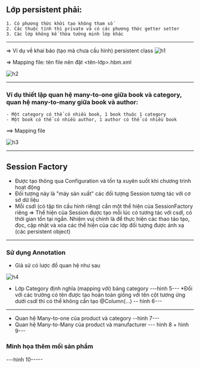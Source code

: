 ## Lớp persistent phải:
	1. Có phương thức khởi tạo không tham số
	2. Các thuộc tính thì private và có các phương thức getter setter
	3. Các lớp không kế thừa tường minh lớp khác
---
=> Ví dụ về khai báo (tạo mà chưa cấu hình) persistent class
![h1](https://user-images.githubusercontent.com/49097311/199010460-352e4458-39a6-44e3-b86e-9f9203bca1c8.PNG)

=> Mapping file: tên file nên đặt <tên-lớp>.hbm.xml

![h2](https://user-images.githubusercontent.com/49097311/199010729-f9eb487f-28a9-4430-923e-4b86f1261a7d.PNG)

---
### Ví dụ thiết lập quan hệ many-to-one giữa book và category, quan hệ many-to-many giữa book và author:
	- Một category có thể có nhiều book, 1 book thuộc 1 category
	- Một book có thể có nhiều author, 1 author có thể có nhiều book
	
==> Mapping file

![h3](https://user-images.githubusercontent.com/49097311/199011103-fe0c8514-09d0-4ffb-abae-edd2ccb13929.PNG)

----
## Session Factory
- Được tạo thông qua Configuration và tồn tạ xuyên suốt khi chương trình hoạt động
- Đối tượng này là "máy sản xuất" các đối tượng Session tương tác với cơ sở dữ liệu
- Mỗi csdl (có tập tin cấu hình riêng) cần một thể hiện của SessionFactory riêng
=> Thể hiện của Session được tạo mỗi lúc có tương tác với csdl, có thời gian tồn tại ngắn. Nhiệm vuj chính là để thực hiện các thao táo tạo, đọc, cập nhật và xóa các thể hiện của các lớp đối tượng được ánh xạ (các persistent object)
-------------------------
### Sử dụng Annotation
- Giả sử có lược đồ quan hệ như sau

![h4](https://user-images.githubusercontent.com/49097311/199011580-47ed2c97-e0b4-436e-8958-c38475a0f7a1.PNG)


- Lớp Category định nghĩa (mapping với) bảng category
---hình 5---
*Đối với các trường có tên được tạo hoàn toàn giống với tên cột tương ứng dưới csdl thì có thể không cần tạo @Column(...)
-- hình 6---
-----
- Quan hệ Many-to-one của product và category
--hình 7---
- Quan hệ Many-to-Many của product và manufacturer
--- hình 8 + hình 9---
### Minh họa thêm mối sản phẩm
---hinh 10-----
 

